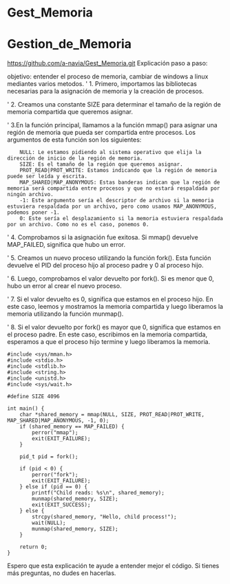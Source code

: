 # Gest_Memoria
# Gestion_de_Memoria
https://github.com/a-navia/Gest_Memoria.git
Explicación paso a paso:

objetivo: entender el proceso de memoria, cambiar de windows a linux mediantes varios metodos.
   ' 1. Primero, importamos las bibliotecas necesarias para la asignación de memoria y la creación de procesos.

   ' 2. Creamos una constante SIZE para determinar el tamaño de la región de memoria compartida que queremos asignar.

  '  3.En la función principal, llamamos a la función mmap() para asignar una región de memoria que pueda ser compartida entre procesos. Los argumentos de esta función son los siguientes:
        
        NULL: Le estamos pidiendo al sistema operativo que elija la dirección de inicio de la región de memoria.
        SIZE: Es el tamaño de la región que queremos asignar.
        PROT_READ|PROT_WRITE: Estamos indicando que la región de memoria puede ser leída y escrita.
        MAP_SHARED|MAP_ANONYMOUS: Estas banderas indican que la región de memoria será compartida entre procesos y que no estará respaldada por ningún archivo.
        -1: Este argumento sería el descriptor de archivo si la memoria estuviera respaldada por un archivo, pero como usamos MAP_ANONYMOUS, podemos poner -1.
        0: Este sería el desplazamiento si la memoria estuviera respaldada por un archivo. Como no es el caso, ponemos 0.

'    4. Comprobamos si la asignación fue exitosa. Si mmap() devuelve MAP_FAILED, significa que hubo un error.

'    5. Creamos un nuevo proceso utilizando la función fork(). Esta función devuelve el PID del proceso hijo al proceso padre y 0 al proceso hijo.

 '   6. Luego, comprobamos el valor devuelto por fork(). Si es menor que 0, hubo un error al crear el nuevo proceso.

'    7. Si el valor devuelto es 0, significa que estamos en el proceso hijo. En este caso, leemos y mostramos la memoria compartida y luego liberamos la memoria utilizando la función munmap().

'    8. Si el valor devuelto por fork() es mayor que 0, significa que estamos en el proceso padre. En este caso, escribimos en la memoria compartida, esperamos a que el proceso hijo termine y luego liberamos la memoria.
```
#include <sys/mman.h>
#include <stdio.h>
#include <stdlib.h>
#include <string.h>
#include <unistd.h>
#include <sys/wait.h>

#define SIZE 4096

int main() {
    char *shared_memory = mmap(NULL, SIZE, PROT_READ|PROT_WRITE, MAP_SHARED|MAP_ANONYMOUS, -1, 0);
    if (shared_memory == MAP_FAILED) {
        perror("mmap");
        exit(EXIT_FAILURE);
    }

    pid_t pid = fork();

    if (pid < 0) {
        perror("fork");
        exit(EXIT_FAILURE);
    } else if (pid == 0) {
        printf("Child reads: %s\n", shared_memory);
        munmap(shared_memory, SIZE);
        exit(EXIT_SUCCESS);
    } else {
        strcpy(shared_memory, "Hello, child process!");
        wait(NULL);
        munmap(shared_memory, SIZE);
    }

    return 0;
}
```   
Espero que esta explicación te ayude a entender mejor el código. Si tienes más preguntas, no dudes en hacerlas.
